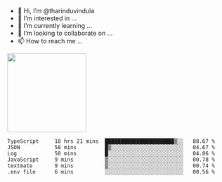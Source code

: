 - 👋 Hi, I’m @tharinduvindula
- 👀 I’m interested in ...
- 🌱 I’m currently learning ...
- 💞️ I’m looking to collaborate on ...
- 📫 How to reach me ...

<!---
tharinduvindula/tharinduvindula is a ✨ special ✨ repository because its `README.md` (this file) appears on your GitHub profile.
You can click the Preview link to take a look at your changes.
--->

<img height="180em" src="https://github-readme-stats.vercel.app/api?username=tharinduvindula&show_icons=true&hide_border=false&&count_private=true&include_all_commits=true" />


<!--START_SECTION:waka-->

```text
TypeScript     18 hrs 21 mins  ██████████████████████▒░░   88.67 %
JSON           58 mins         █▒░░░░░░░░░░░░░░░░░░░░░░░   04.67 %
Log            50 mins         █░░░░░░░░░░░░░░░░░░░░░░░░   04.06 %
JavaScript     9 mins          ▒░░░░░░░░░░░░░░░░░░░░░░░░   00.78 %
textmate       9 mins          ▒░░░░░░░░░░░░░░░░░░░░░░░░   00.74 %
.env file      6 mins          ░░░░░░░░░░░░░░░░░░░░░░░░░   00.56 %
```

<!--END_SECTION:waka-->
